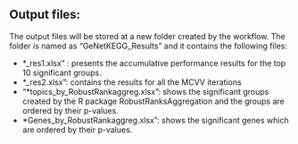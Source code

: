 ## Output files: ##
The output files will be stored at a new folder created by the workflow. 
The folder is named as  “GeNetKEGG_Results” and it contains the following files:
- *_res1.xlsx” : presents the accumulative performance results for the top 10 significant groups.
- *_res2.xlsx”: contains the results for all the MCVV iterations
- “*topics_by_RobustRankaggreg.xlsx”: shows the significant groups created by the R package RobustRanksAggregation and the groups are ordered by their p-values.
- *Genes_by_RobustRankaggreg.xlsx”: shows the significant genes which are ordered by their p-values.

